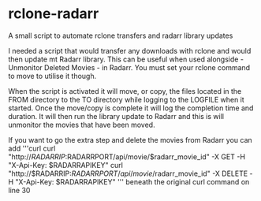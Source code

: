 # rclone-radarr
A small script to automate rclone transfers and radarr library updates

I needed a script that would transfer any downloads with rclone and would then update mt Radarr library. 
This can be useful when used alongside - Unmonitor Deleted Movies - in Radarr. 
You must set your rclone command to move to utilise it though. 

When the script is activated it will move, or copy, the files located in the FROM directory to the TO directory while logging to the LOGFILE when it started. 
Once the move/copy is complete it will log the completion time and duration. 
It will then run the library update to Radarr and this is will unmonitor the movies that have been moved. 

If you want to go the extra step and delete the movies from Radarr you can add
'''curl
curl "http://$RADARRIP:$RADARRPORT/api/movie/$radarr_movie_id" -X GET -H "X-Api-Key: $RADARRAPIKEY"
curl "http://$RADARRIP:$RADARRPORT/api/movie/$radarr_movie_id" -X DELETE -H "X-Api-Key: $RADARRAPIKEY"
'''
beneath the original curl command on line 30
